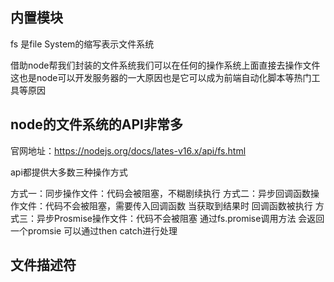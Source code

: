 ## 内置模块
fs 是file System的缩写表示文件系统

借助node帮我们封装的文件系统我们可以在任何的操作系统上面直接去操作文件
这也是node可以开发服务器的一大原因也是它可以成为前端自动化脚本等热门工具等原因

## node的文件系统的API非常多
官网地址：https://nodejs.org/docs/lates-v16.x/api/fs.html

api都提供大多数三种操作方式

方式一：同步操作文件：代码会被阻塞，不糊剧续执行
方式二：异步回调函数操作文件：代码不会被阻塞，需要传入回调函数 当获取到结果时 回调函数被执行
方式三：异步Prosmise操作文件：代码不会被阻塞 通过fs.promise调用方法 会返回一个promsie 可以通过then catch进行处理

## 文件描述符
 